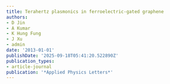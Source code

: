 ```yaml
---
title: Terahertz plasmonics in ferroelectric-gated graphene
authors:
- D Jin
- A Kumar
- K Hung Fung
- J Xu
- admin
date: '2013-01-01'
publishDate: '2025-09-18T05:41:20.522890Z'
publication_types:
- article-journal
publication: '*Applied Physics Letters*'
---
```

